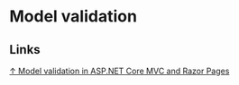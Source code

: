 # Model validation

## Links

[↑ Model validation in ASP.NET Core MVC and Razor Pages
](https://docs.microsoft.com/en-us/aspnet/core/mvc/models/validation?view=aspnetcore-5.0)
